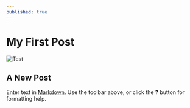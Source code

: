 ```yaml
---
published: true
---
```

# My First Post
![Test](/emerald/img/img-test.png "Test")

## A New Post

Enter text in [Markdown](http://daringfireball.net/projects/markdown/). Use the toolbar above, or click the **?** button for formatting help.
